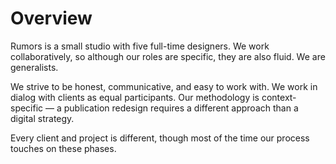 # Overview

Rumors is a small studio with five full-time designers. We work collaboratively, so although our roles are specific, they are also fluid. We are generalists.

We strive to be honest, communicative, and easy to work with.  We work in dialog with clients as equal participants. Our methodology is context-specific — a publication redesign requires a different approach than a digital strategy.

Every client and project is different, though most of the time our process touches on these phases. 